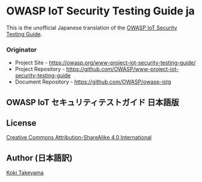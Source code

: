 # OWASP IoT Security Testing Guide ja

This is the unofficial Japanese translation of the [OWASP IoT Security Testing Guide](https://github.com/OWASP/owasp-istg).

### Originator

- Project Site - <https://owasp.org/www-project-iot-security-testing-guide/>
- Project Repository - <https://github.com/OWASP/www-project-iot-security-testing-guide>
- Document Repository - <https://github.com/OWASP/owasp-istg>

## OWASP IoT セキュリティテストガイド 日本語版


## License

[Creative Commons Attribution-ShareAlike 4.0 International](https://creativecommons.org/licenses/by-sa/4.0/)

## Author (日本語訳)

[Koki Takeyama](https://github.com/coky-t)
